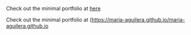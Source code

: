 Check out the minimal portfolio at [here](https://maria-aguilera.github.io/maria-aguilera.github.io) 



Check out the minimal portfolio at (https://maria-aguilera.github.io/maria-aguilera.github.io